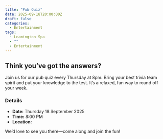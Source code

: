 ```yaml
---
title: "Pub Quiz"
date: 2025-09-18T20:00:00Z
draft: false
categories:
  - Entertainment
tags:
  - Leamington Spa
  - ""
  - Entertainment
---
```


## Think you’ve got the answers?

Join us for our pub quiz every Thursday at 8pm. Bring your best trivia team spirit and put your knowledge to the test. It’s a relaxed, fun way to round off your week.

### Details
- **Date:** Thursday 18 September 2025
- **Time:** 8:00 PM
- **Location:**

We’d love to see you there—come along and join the fun!